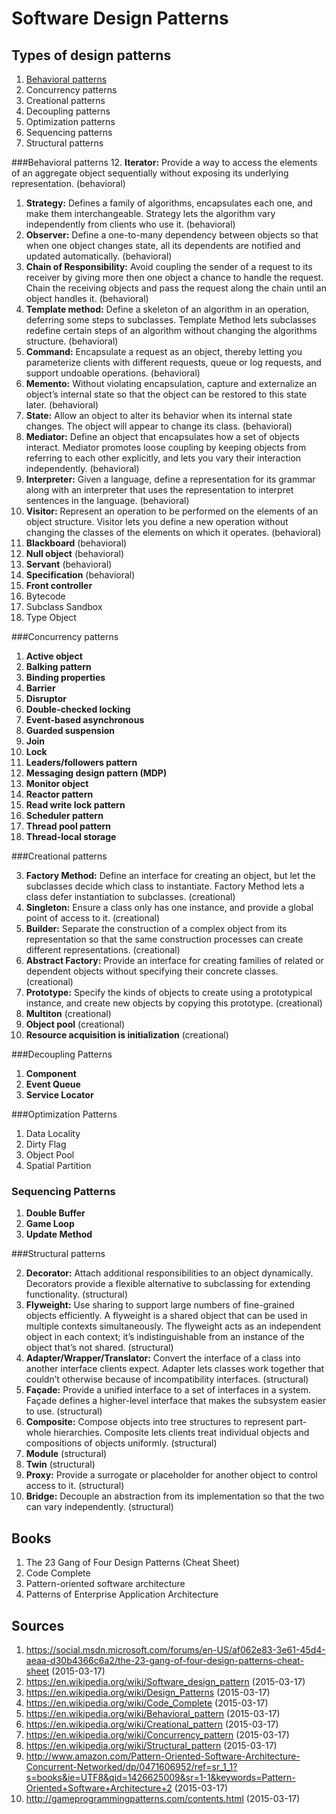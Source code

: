 # Software Design Patterns

## Types of design patterns
1. [Behavioral patterns](#Behavioral-patterns)
2. Concurrency patterns
3. Creational patterns
4. Decoupling patterns
5. Optimization patterns
6. Sequencing patterns
7. Structural patterns

###Behavioral patterns
12. **Iterator:**
Provide a way to access the elements of an aggregate object sequentially without exposing its underlying representation. (behavioral)
1. **Strategy:**
Defines a family of algorithms, encapsulates each one, and make them interchangeable. Strategy lets the algorithm vary independently from clients who use it. (behavioral)
4. **Observer:**
Define a one-to-many dependency between objects so that when one object changes state, all its dependents are notified and updated automatically. (behavioral)
5. **Chain of Responsibility:**
Avoid coupling the sender of a request to its receiver by giving more then one object a chance to handle the request. Chain the receiving objects and pass the request along the chain until an object handles it. (behavioral)
10. **Template method:**
Define a skeleton of an algorithm in an operation, deferring some steps to subclasses. Template Method lets subclasses redefine certain steps of an algorithm without changing the algorithms structure. (behavioral)
14. **Command:**
Encapsulate a request as an object, thereby letting you parameterize clients with different requests, queue or log requests, and support undoable operations. (behavioral)
21. **Memento:**
Without violating encapsulation, capture and externalize an object’s internal state so that the object can be restored to this state later. (behavioral)
16. **State:**
Allow an object to alter its behavior when its internal state changes. The object will appear to change its class. (behavioral)
15. **Mediator:**
Define an object that encapsulates how a set of objects interact. Mediator promotes loose coupling by keeping objects from referring to each other explicitly, and lets you vary their interaction independently. (behavioral)
20. **Interpreter:**
Given a language, define a representation for its grammar along with an interpreter that uses the representation to interpret sentences in the language. (behavioral)
23. **Visitor:**
Represent an operation to be performed on the elements of an object structure. Visitor lets you define a new operation without changing the classes of the elements on which it operates. (behavioral)
6. **Blackboard** (behavioral)
7. **Null object** (behavioral)
8. **Servant** (behavioral)
9. **Specification** (behavioral)
1. **Front controller**
1. Bytecode
2. Subclass Sandbox
3. Type Object

###Concurrency patterns
1. **Active object**
2. **Balking pattern**
3. **Binding properties**
3. **Barrier**
4. **Disruptor**
5. **Double-checked locking**
5. **Event-based asynchronous**
6. **Guarded suspension**
6. **Join**
6. **Lock**
7. **Leaders/followers pattern**
7. **Messaging design pattern (MDP)**
8. **Monitor object**
9. **Reactor pattern** 
10. **Read write lock pattern**
11. **Scheduler pattern**
12. **Thread pool pattern**
13. **Thread-local storage**

###Creational patterns

3. **Factory Method:**
Define an interface for creating an object, but let the subclasses decide which class to instantiate. Factory Method lets a class defer instantiation to subclasses. (creational)
6. **Singleton:**
Ensure a class only has one instance, and provide a global point of access to it. (creational)
11. **Builder:**
Separate the construction of a complex object from its representation so that the same construction processes can create different representations. (creational)
18. **Abstract Factory:**
Provide an interface for creating families of related or dependent objects without specifying their concrete classes. (creational)
22. **Prototype:**
Specify the kinds of objects to create using a prototypical instance, and create new objects by copying this prototype. (creational)
1. **Multiton** (creational)
2. **Object pool** (creational)
3. **Resource acquisition is initialization** (creational)

###Decoupling Patterns
1. **Component**
2. **Event Queue**
3. **Service Locator**

###Optimization Patterns
1. Data Locality
2. Dirty Flag
3. Object Pool
4. Spatial Partition

### Sequencing Patterns
1. **Double Buffer**
2. **Game Loop**
3. **Update Method**

###Structural patterns

2. **Decorator:**
Attach additional responsibilities to an object dynamically. Decorators provide a flexible alternative to subclassing for extending functionality. (structural)
7. **Flyweight:**
Use sharing to support large numbers of fine-grained objects efficiently. A flyweight is a shared object that can be used in multiple contexts simultaneously. The flyweight acts as an independent object in each context; it’s indistinguishable from an instance of the object that’s not shared. (structural)
8. **Adapter/Wrapper/Translator:**
Convert the interface of a class into another interface clients expect. Adapter lets classes work together that couldn’t otherwise because of incompatibility interfaces. (structural)
9. **Façade:**
Provide a unified interface to a set of interfaces in a system. Façade defines a higher-level interface that makes the subsystem easier to use. (structural)
13. **Composite:**
Compose objects into tree structures to represent part-whole hierarchies. Composite lets clients treat individual objects and compositions of objects uniformly. (structural)
4. **Module** (structural)
5. **Twin** (structural)
17. **Proxy:**
Provide a surrogate or placeholder for another object to control access to it. (structural)
19. **Bridge:**
Decouple an abstraction from its implementation so that the two can vary independently. (structural)

## Books
1. The 23 Gang of Four Design Patterns (Cheat Sheet)
2. Code Complete
3. Pattern-oriented software architecture 
4. Patterns of Enterprise Application Architecture

## Sources
1. https://social.msdn.microsoft.com/forums/en-US/af062e83-3e61-45d4-aeaa-d30b4366c6a2/the-23-gang-of-four-design-patterns-cheat-sheet  (2015-03-17)
2. https://en.wikipedia.org/wiki/Software_design_pattern (2015-03-17)
3. https://en.wikipedia.org/wiki/Design_Patterns (2015-03-17)
4. https://en.wikipedia.org/wiki/Code_Complete (2015-03-17)
5. https://en.wikipedia.org/wiki/Behavioral_pattern (2015-03-17)
6. https://en.wikipedia.org/wiki/Creational_pattern (2015-03-17)
7. https://en.wikipedia.org/wiki/Concurrency_pattern (2015-03-17)
8. https://en.wikipedia.org/wiki/Structural_pattern (2015-03-17)
9. http://www.amazon.com/Pattern-Oriented-Software-Architecture-Concurrent-Networked/dp/0471606952/ref=sr_1_1?s=books&ie=UTF8&qid=1426625009&sr=1-1&keywords=Pattern-Oriented+Software+Architecture+2 (2015-03-17)
10. http://gameprogrammingpatterns.com/contents.html (2015-03-17)
